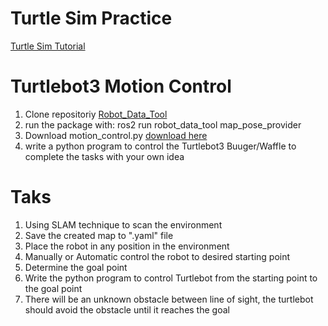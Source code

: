 # Turtle Sim Practice
[Turtle Sim Tutorial](https://davesroboshack.com/the-robot-operating-system-ros/ros2-topics/)

# Turtlebot3 Motion Control
1. Clone repositoriy [Robot_Data_Tool](https://github.com/phuwanat-vg/robot_data_tool.git)
2. run the package with: ros2 run robot_data_tool map_pose_provider
3. Download motion_control.py [download here](https://github.com/technologyELTE/Robot_Data_Tool/blob/main/motion_control.py)
4. write a python program to control the Turtlebot3 Buuger/Waffle to complete the tasks with your own idea

# Taks
1. Using SLAM technique to scan the environment
2. Save the created map to ".yaml" file
3. Place the robot in any position in the environment
4. Manually or Automatic control the robot to desired starting point
5. Determine the goal point
6. Write the python program to control Turtlebot from the starting point to the goal point
7. There will be an unknown obstacle between line of sight, the turtlebot should avoid the obstacle until it reaches the goal 
